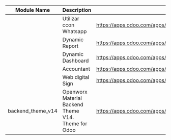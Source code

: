 |Module Name|Description|Link|
|-|-|-|
||Utilizar ccon Whatsapp|https://apps.odoo.com/apps/modules/14.0/whatsapp_redirect/#overview|
||Dynamic Report|https://apps.odoo.com/apps/modules/14.0/dynamic_accounts_report/|
||Dynamic Dashboard|https://apps.odoo.com/apps/modules/14.0/odoo_dynamic_dashboard/|
||Accountant|https://apps.odoo.com/apps/modules/14.0/account_check_deposit/|
||Web digital Sign|https://apps.odoo.com/apps/modules/14.0/web_digital_sign/|
|backend_theme_v14|Openworx Material Backend Theme V14. Theme for Odoo|https://apps.odoo.com/apps/themes/14.0/backend_theme_v14/|
